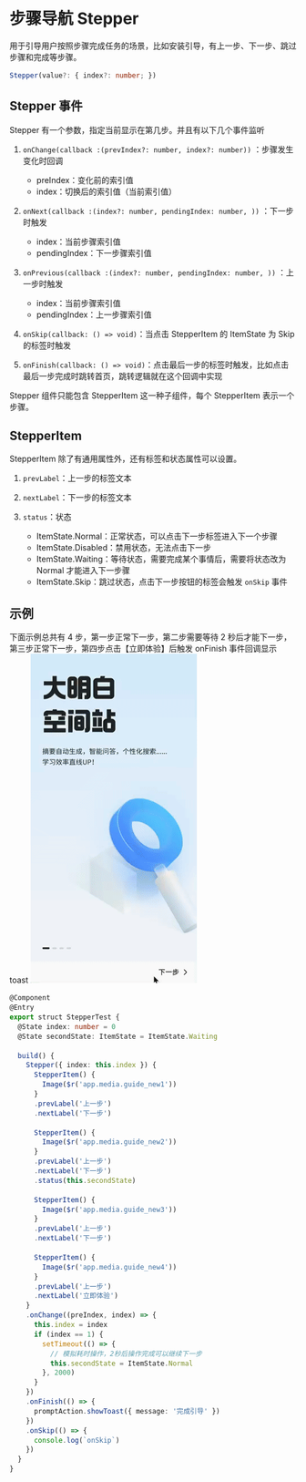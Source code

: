 # 步骤导航 Stepper

用于引导用户按照步骤完成任务的场景，比如安装引导，有上一步、下一步、跳过步骤和完成等步骤。

```ts
Stepper(value?: { index?: number; })
```

## Stepper 事件

Stepper 有一个参数，指定当前显示在第几步。并且有以下几个事件监听

1. `onChange(callback :(prevIndex?: number, index?: number))` ：步骤发生变化时回调

   - preIndex：变化前的索引值
   - index：切换后的索引值（当前索引值）

2. `onNext(callback :(index?: number, pendingIndex: number, ))` ：下一步时触发

   - index：当前步骤索引值
   - pendingIndex：下一步骤索引值

3. `onPrevious(callback :(index?: number, pendingIndex: number, ))` ：上一步时触发

   - index：当前步骤索引值
   - pendingIndex：上一步骤索引值

4. `onSkip(callback: () => void)`：当点击 StepperItem 的 ItemState 为 Skip 的标签时触发

5. `onFinish(callback: () => void)`：点击最后一步的标签时触发，比如点击最后一步完成时跳转首页，跳转逻辑就在这个回调中实现

Stepper 组件只能包含 StepperItem 这一种子组件，每个 StepperItem 表示一个步骤。

## StepperItem

StepperItem 除了有通用属性外，还有标签和状态属性可以设置。

1. `prevLabel`：上一步的标签文本
2. `nextLabel`：下一步的标签文本
3. `status`：状态

   - ItemState.Normal：正常状态，可以点击下一步标签进入下一个步骤
   - ItemState.Disabled：禁用状态，无法点击下一步
   - ItemState.Waiting：等待状态，需要完成某个事情后，需要将状态改为 Normal 才能进入下一步骤
   - ItemState.Skip：跳过状态，点击下一步按钮的标签会触发 `onSkip` 事件

## 示例

下面示例总共有 4 步，第一步正常下一步，第二步需要等待 2 秒后才能下一步，第三步正常下一步，第四步点击【立即体验】后触发 onFinish 事件回调显示 toast
![alt text](../images/stepper_example.gif)

```ts
@Component
@Entry
export struct StepperTest {
  @State index: number = 0
  @State secondState: ItemState = ItemState.Waiting

  build() {
    Stepper({ index: this.index }) {
      StepperItem() {
        Image($r('app.media.guide_new1'))
      }
      .prevLabel('上一步')
      .nextLabel('下一步')

      StepperItem() {
        Image($r('app.media.guide_new2'))
      }
      .prevLabel('上一步')
      .nextLabel('下一步')
      .status(this.secondState)

      StepperItem() {
        Image($r('app.media.guide_new3'))
      }
      .prevLabel('上一步')
      .nextLabel('下一步')

      StepperItem() {
        Image($r('app.media.guide_new4'))
      }
      .prevLabel('上一步')
      .nextLabel('立即体验')
    }
    .onChange((preIndex, index) => {
      this.index = index
      if (index == 1) {
        setTimeout(() => {
          // 模拟耗时操作，2秒后操作完成可以继续下一步
          this.secondState = ItemState.Normal
        }, 2000)
      }
    })
    .onFinish(() => {
      promptAction.showToast({ message: '完成引导' })
    })
    .onSkip(() => {
      console.log(`onSkip`)
    })
  }
}

```
